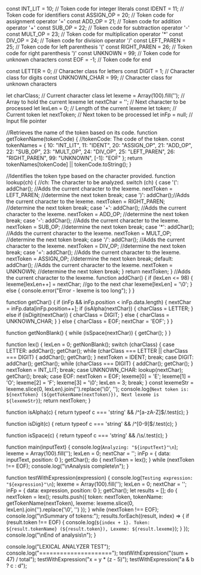 const INT_LIT = 10;  // Token code for integer literals
const IDENT = 11;    // Token code for identifiers
const ASSIGN_OP = 20;   // Token code for assignment operator '='
const ADD_OP = 21;  // Token code for addition operator '+'
const SUB_OP = 22;  // Token code for subtraction operator '-'
const MULT_OP = 23;   // Token code for multiplication operator '*'
const DIV_OP = 24;    // Token code for division operator '/'
const LEFT_PAREN = 25;  // Token code for left parenthesis '('
const RIGHT_PAREN = 26;  // Token code for right parenthesis ')'
const UNKNOWN = 99;   // Token code for unknown characters
const EOF = -1;  // Token code for end 

const LETTER = 0;  // Character class for letters
const DIGIT = 1;  // Character class for digits
const UNKNOWN_CHAR = 99;   // Character class for unknown characters

let charClass;  // Current character class
let lexeme = Array(100).fill('');   // Array to hold the current lexeme
let nextChar = '';  // Next character to be processed
let lexLen = 0;  // Length of the current lexeme
let token;  // Current token
let nextToken;   // Next token to be processed
let inFp = null;    // Input file pointer


//Retrieves the name of the token based on its code.
function getTokenName(tokenCode) {
    //tokenCode: The code of the token.
  const tokenNames = {
    10: "INT_LIT",
    11: "IDENT",
    20: "ASSIGN_OP",
    21: "ADD_OP",
    22: "SUB_OP",
    23: "MULT_OP",
    24: "DIV_OP",
    25: "LEFT_PAREN",
    26: "RIGHT_PAREN",
    99: "UNKNOWN",
    [-1]: "EOF"
  };
  return tokenNames[tokenCode] || tokenCode.toString();
}



//Identifies the token type based on the character provided.
function lookup(ch) {
    //ch: The character to be analyzed.
  switch (ch) {
    case '(':
      addChar(); //Adds the current character to the lexeme.
      nextToken = LEFT_PAREN; //determine the next token
      break;
    case ')':
      addChar();//Adds the current character to the lexeme.
      nextToken = RIGHT_PAREN; //determine the next token
      break;
    case '+':
      addChar(); //Adds the current character to the lexeme.
      nextToken = ADD_OP; //determine the next token
      break;
    case '-':
      addChar(); //Adds the current character to the lexeme.
      nextToken = SUB_OP; //determine the next token
      break;
    case '*':
      addChar(); //Adds the current character to the lexeme.
      nextToken = MULT_OP; //determine the next token
      break;
    case '/':
      addChar(); //Adds the current character to the lexeme.
      nextToken = DIV_OP; //determine the next token
      break;
    case '=':
      addChar(); //Adds the current character to the lexeme.
      nextToken = ASSIGN_OP; //determine the next token
      break;
    default:
      addChar(); //Adds the current character to the lexeme.
      nextToken = UNKNOWN; //determine the next token
      break;
  }
  return nextToken;
}
//Adds the current character to the lexeme.
function addChar() {
  if (lexLen <= 98) {
    lexeme[lexLen++] = nextChar; //go to the next char
    lexeme[lexLen] = '\0';
  } else {
    console.error("Error - lexeme is too long");
  }
}

function getChar() {
  if (inFp && inFp.position < inFp.data.length) {
    nextChar = inFp.data[inFp.position++];
    if (isAlpha(nextChar)) {
      charClass = LETTER;
    } else if (isDigit(nextChar)) {
      charClass = DIGIT;
    } else {
      charClass = UNKNOWN_CHAR;
    }
  } else {
    charClass = EOF;
    nextChar = 'EOF';
  }
}

function getNonBlank() {
  while (isSpace(nextChar)) {
    getChar();
  }
}

function lex() {
  lexLen = 0;
  getNonBlank();
  switch (charClass) {
    case LETTER:
      addChar();
      getChar();
      while (charClass === LETTER || charClass === DIGIT) {
        addChar();
        getChar();
      }
      nextToken = IDENT;
      break;
    case DIGIT:
      addChar();
      getChar();
      while (charClass === DIGIT) {
        addChar();
        getChar();
      }
      nextToken = INT_LIT;
      break;
    case UNKNOWN_CHAR:
      lookup(nextChar);
      getChar();
      break;
    case EOF:
      nextToken = EOF;
      lexeme[0] = 'E';
      lexeme[1] = 'O';
      lexeme[2] = 'F';
      lexeme[3] = '\0';
      lexLen = 3;
      break;
  }
  const lexemeStr = lexeme.slice(0, lexLen).join('').replace('\0', '');
  console.log(`Next token is: ${nextToken} (${getTokenName(nextToken)}), Next lexeme is ${lexemeStr}`);
  return nextToken;
}

function isAlpha(c) {
  return typeof c === 'string' && /^[a-zA-Z]$/.test(c);
}

function isDigit(c) {
  return typeof c === 'string' && /^[0-9]$/.test(c);
}

function isSpace(c) {
  return typeof c === 'string' && /\s/.test(c);
}

function main(inputText) {
  console.log(`Analyzing: "${inputText}"\n`);
  lexeme = Array(100).fill('');
  lexLen = 0;
  nextChar = '';
  inFp = { data: inputText, position: 0 };
  getChar();
  do {
    nextToken = lex();
  } while (nextToken !== EOF);
  console.log("\nAnalysis complete\n");
}

function testWithExpression(expression) {
  console.log(`Testing expression: "${expression}"\n`);
  lexeme = Array(100).fill('');
  lexLen = 0;
  nextChar = '';
  inFp = { data: expression, position: 0 };
  getChar();
  let results = [];
  do {
    nextToken = lex();
    results.push({
      token: nextToken,
      tokenName: getTokenName(nextToken),
      lexeme: lexeme.slice(0, lexLen).join('').replace('\0', '')
    });
  } while (nextToken !== EOF);
  console.log("\nSummary of tokens:");
  results.forEach((result, index) => {
    if (result.token !== EOF) {
      console.log(`${index + 1}. Token: ${result.tokenName} (${result.token}), Lexeme: ${result.lexeme}`);
    }
  });
  console.log("\nEnd of analysis\n");
}

console.log("LEXICAL ANALYZER TEST");
console.log("=====================");
testWithExpression("(sum + 47) / total");
testWithExpression("x = y * (z - 5)");
testWithExpression("a & b ? c : d");
